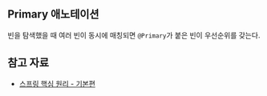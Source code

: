 ## Primary 애노테이션

빈을 탐색했을 때 여러 빈이 동시에 매칭되면 `@Primary`가 붙은 빈이 우선순위를 갖는다.

## 참고 자료

- [스프링 핵심 원리 - 기본편](https://www.inflearn.com/course/%EC%8A%A4%ED%94%84%EB%A7%81-%ED%95%B5%EC%8B%AC-%EC%9B%90%EB%A6%AC-%EA%B8%B0%EB%B3%B8%ED%8E%B8)